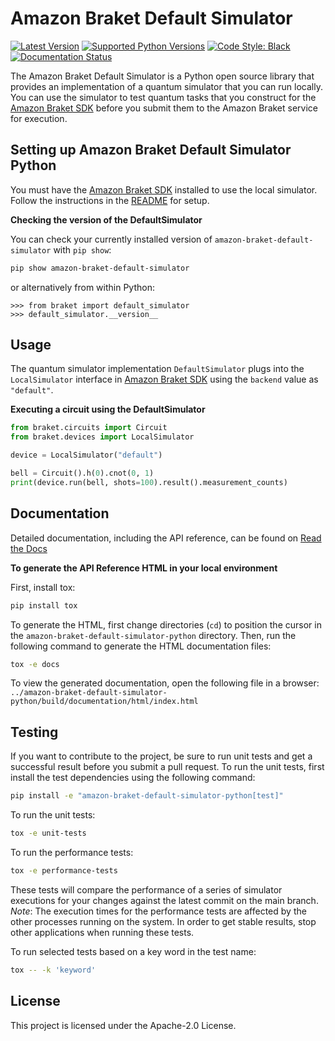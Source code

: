 # Amazon Braket Default Simulator

[![Latest Version](https://img.shields.io/pypi/v/amazon-braket-default-simulator.svg)](https://pypi.python.org/pypi/amazon-braket-default-simulator)
[![Supported Python Versions](https://img.shields.io/pypi/pyversions/amazon-braket-default-simulator.svg)](https://pypi.python.org/pypi/amazon-braket-default-simulator)
[![Code Style: Black](https://img.shields.io/badge/code_style-black-000000.svg)](https://github.com/psf/black)
[![Documentation Status](https://readthedocs.org/projects/amazon-braket-default-simulator-python/badge/?version=latest)](https://amazon-braket-default-simulator-python.readthedocs.io/en/latest/?badge=latest)

The Amazon Braket Default Simulator is a Python open source library that provides an implementation of a quantum simulator 
that you can run locally. You can use the simulator to test quantum tasks that you construct for the [Amazon Braket SDK](https://github.com/aws/amazon-braket-sdk-python)
before you submit them to the Amazon Braket service for execution.

## Setting up Amazon Braket Default Simulator Python
You must have the [Amazon Braket SDK](https://github.com/aws/amazon-braket-sdk-python) installed to use the local simulator.
Follow the instructions in the [README](https://github.com/aws/amazon-braket-sdk-python/blob/main/README.md) for setup.

**Checking the version of the DefaultSimulator**

You can check your currently installed version of `amazon-braket-default-simulator` with `pip show`:

```bash
pip show amazon-braket-default-simulator
```

or alternatively from within Python:

```
>>> from braket import default_simulator
>>> default_simulator.__version__
```

## Usage
The quantum simulator implementation `DefaultSimulator` plugs into the `LocalSimulator` interface in 
[Amazon Braket SDK](https://github.com/aws/amazon-braket-sdk-python) using the `backend` value as `"default"`. 

**Executing a circuit using the DefaultSimulator**
```python
from braket.circuits import Circuit
from braket.devices import LocalSimulator

device = LocalSimulator("default")

bell = Circuit().h(0).cnot(0, 1)
print(device.run(bell, shots=100).result().measurement_counts)
```

## Documentation

Detailed documentation, including the API reference, can be found on [Read the Docs](https://amazon-braket-default-simulator-python.readthedocs.io/en/latest/)

**To generate the API Reference HTML in your local environment**

First, install tox:

```bash
pip install tox
```

To generate the HTML, first change directories (`cd`) to position the cursor in the `amazon-braket-default-simulator-python` directory. Then, run the following command to generate the HTML documentation files:

```bash
tox -e docs
```

To view the generated documentation, open the following file in a browser:
`../amazon-braket-default-simulator-python/build/documentation/html/index.html`

## Testing

If you want to contribute to the project, be sure to run unit tests and get a successful result 
before you submit a pull request. To run the unit tests, first install the test dependencies using the following command:
```bash
pip install -e "amazon-braket-default-simulator-python[test]"
```

To run the unit tests:
```bash
tox -e unit-tests
```

To run the performance tests:
```bash
tox -e performance-tests
```
These tests will compare the performance of a series of simulator executions for your changes against the latest commit on the main branch.
*Note*: The execution times for the performance tests are affected by the other processes running on the system.
In order to get stable results, stop other applications when running these tests.

To run selected tests based on a key word in the test name:
```bash
tox -- -k 'keyword'
```


## License

This project is licensed under the Apache-2.0 License.

